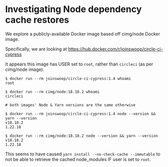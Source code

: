 # Investigating Node dependency cache restores

We explore a publicly-available Docker image based off cimg/node Docker image.

Specifically, we are looking at https://hub.docker.com/r/joinswoop/circle-ci-cypress

It appears this image has USER set to `root`, rather than `circleci` (as per cimg/node image).

```console
$ docker run --rm joinswoop/circle-ci-cypress:1.4 whoami
root

$ docker run --rm cimg/node:18.18.2 whoami
circleci

# both images' Node & Yarn versions are the same otherwise

$ docker run --rm joinswoop/circle-ci-cypress:1.4 node --version && yarn --version
v18.18.2
1.22.18

$ docker run --rm cimg/node:18.18.2 node --version && yarn --version
v18.18.2
1.22.18
```

This seems to have caused `yarn install --no-check-cache --immutable` to not be able to retrieve the cached node_modules IF user is set to `root`.

